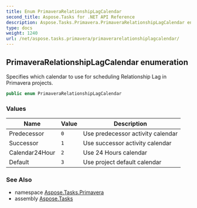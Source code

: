 ```yaml
---
title: Enum PrimaveraRelationshipLagCalendar
second_title: Aspose.Tasks for .NET API Reference
description: Aspose.Tasks.Primavera.PrimaveraRelationshipLagCalendar enum. Specifies which calendar to use for scheduling Relationship Lag in Primavera projects
type: docs
weight: 1240
url: /net/aspose.tasks.primavera/primaverarelationshiplagcalendar/
---
```

## PrimaveraRelationshipLagCalendar enumeration

Specifies which calendar to use for scheduling Relationship Lag in Primavera projects.

```csharp
public enum PrimaveraRelationshipLagCalendar
```

### Values

| Name | Value | Description |
| --- | --- | --- |
| Predecessor | `0` | Use predecessor activity calendar |
| Successor | `1` | Use successor activity calendar |
| Calendar24Hour | `2` | Use 24 Hours calendar |
| Default | `3` | Use project default calendar |

### See Also

* namespace [Aspose.Tasks.Primavera](../../aspose.tasks.primavera/)
* assembly [Aspose.Tasks](../../)


